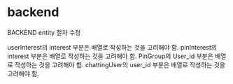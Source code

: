 # backend
BACKEND entity 철자 수정


userInterest의 interest 부분은 배열로 작성하는 것을 고려해야 함.
pinInterest의 interest 부분은 배열로 작성하는 것을 고려해야 함.
PinGroup의 User_id 부분은 배열로 작성하는 것을 고려해야 함.
chattingUser의 user_id 부분은 배열로 작성하는 것을 고려해야 함.